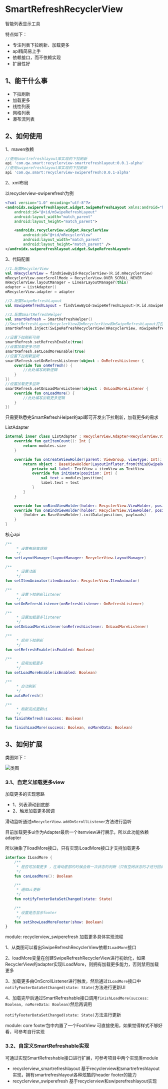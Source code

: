 # SmartRefreshRecyclerView
智能列表显示工具

特点如下：

* 专注列表下拉刷新、加载更多
* api精简易上手
* 依赖接口，而不依赖实现
* 扩展性好

## 1、能干什么事

* 下拉刷新
* 加载更多
* 线性列表
* 网格列表
* 瀑布流列表

## 2、如何使用

1、maven依赖

```groovy
//使用smartrefreshlayout库实现的下拉刷新
api 'com.qw.smart:recyclerview-smartrefreshlayout:0.0.1-alpha'
//使用swiperefreshlayout库实现的下拉刷新
api 'com.qw.smart:recyclerview-swiperefresh:0.0.1-alpha'
```

2、xml布局

以recyclerview-swiperefresh为例

```xml
<?xml version="1.0" encoding="utf-8"?>
<androidx.swiperefreshlayout.widget.SwipeRefreshLayout xmlns:android="http://schemas.android.com/apk/res/android"
    android:id="@+id/mSwipeRefreshLayout"
    android:layout_width="match_parent"
    android:layout_height="match_parent">

    <androidx.recyclerview.widget.RecyclerView
        android:id="@+id/mRecyclerView"
        android:layout_width="match_parent"
        android:layout_height="match_parent" />
</androidx.swiperefreshlayout.widget.SwipeRefreshLayout>
```

3、代码配置

```kotlin
//1.配置RecyclerView
val mRecyclerView = findViewById<RecyclerView>(R.id.mRecyclerView)
mRecyclerView.overScrollMode = RecyclerView.OVER_SCROLL_NEVER
mRecyclerView.layoutManager = LinearLayoutManager(this)
adapter = ListAdapter()
mRecyclerView.adapter = adapter

//2.配置SwipeRefreshLayout
val mSwipeRefreshLayout = findViewById<SwipeRefreshLayout>(R.id.mSwipeRefreshLayout)

//3.配置SmartRefreshHelper 
val smartRefresh = SmartRefreshHelper()
//SmartRefreshLayoutRecyclerView将mRecyclerView和mSwipeRefreshLayout打包后，交给SmartRefreshHelper进行管理
smartRefresh.inject(SwipeRefreshRecyclerView(mRecyclerView, mSwipeRefreshLayout))

//设置下拉刷新可用
smartRefresh.setRefreshEnable(true)
//设置加载更多可用
smartRefresh.setLoadMoreEnable(true)
//设置下拉刷新监听
smartRefresh.setOnRefreshListener(object : OnRefreshListener {
    override fun onRefresh() {
        //此处编写刷新逻辑
    }
})
//设置加载更多监听
smartRefresh.setOnLoadMoreListener(object : OnLoadMoreListener {
    override fun onLoadMore() {
        //此处编写加载更多逻辑
    }
})
```

只需要熟悉完SmartRefreshHelper的api即可开发出下拉刷新，加载更多的需求

ListAdapter

```kotlin
internal inner class ListAdapter : RecyclerView.Adapter<RecyclerView.ViewHolder>() {
    override fun getItemCount(): Int {
        return modules.size
    }

    override fun onCreateViewHolder(parent: ViewGroup, viewType: Int): RecyclerView.ViewHolder {
        return object : BaseViewHolder(LayoutInflater.from(this@SwipeRefreshLayout1Activity).inflate(android.R.layout.simple_list_item_1, parent, false)) {
            private val label: TextView = itemView as TextView
            override fun initData(position: Int) {
                val text = modules[position]
                label.text = text
            }
        }
    }

    override fun onBindViewHolder(holder: RecyclerView.ViewHolder, position: Int) {}
    override fun onBindViewHolder(holder: RecyclerView.ViewHolder, position: Int, payloads: List<Any>) {
        (holder as BaseViewHolder).initData(position, payloads)
    }
}
```



核心api

```kotlin
/**
     * 设置布局管理器
     */
fun setLayoutManager(layoutManager: RecyclerView.LayoutManager)

/**
     * 设置动画
     */
fun setItemAnimator(itemAnimator: RecyclerView.ItemAnimator)

/**
     * 设置下拉刷新listener
     */
fun setOnRefreshListener(onRefreshListener: OnRefreshListener)

/**
     * 设置加载更多listener
     */
fun setOnLoadMoreListener(onRefreshListener: OnLoadMoreListener)

/**
     * 启用下拉刷新
     */
fun setRefreshEnable(isEnabled: Boolean)

/**
     * 启用加载更多
     */
fun setLoadMoreEnable(isEnabled: Boolean)

/**
     * 自动刷新
     */
fun autoRefresh()

/**
     * 刷新完成更新ui
     */
fun finishRefresh(success: Boolean)

fun finishLoadMore(success: Boolean, noMoreData: Boolean)
```





## 3、如何扩展

类图如下：

![类图](类图.png)

### 3.1、自定义加载更多view

加载更多的实现思路

* 1、列表滑动到底部
* 2、触发加载更多回调

滑动监听通过`mRecyclerView.addOnScrollListener`方法进行监听



目前加载更多ui作为Adapter最后一个itemview进行展示，所以此功能依赖adapter

所以抽象了IloadMore接口，只有实现ILoadMore接口才支持加载更多

```kotlin
interface ILoadMore {
    /**
     * 是否可加载更多 ，在滑动底部的时候会做一次状态的判断（只有空闲状态的才进行回调）
     */
    fun canLoadMore(): Boolean

    /**
     * 通知ui更新
     */
    fun notifyFooterDataSetChanged(state: State)

    /**
     * 设置是否显示footer
     */
    fun setShowLoadMoreFooter(show: Boolean)
}
```

module: recyclerview_swiperefresh   加载更多具体实现流程

1、从类图可以看出SwipeRefreshRecyclerView依赖`ILoadMore`接口

2、loadMore变量在创建SwipeRefreshRecyclerView进行初始化，如果RecyclerView的adapter实现ILoadMore，则拥有加载更多能力，否则禁用加载更多

3、加载更多由OnScrollListener进行触发，然后通过`ILoadMore`接口中`notifyFooterDataSetChanged(state: State)`方法进行更新UI

4、加载完毕后通过SmartRefreshable接口调用`finishLoadMore(success: Boolean, noMoreData: Boolean)`然后再调用

`notifyFooterDataSetChanged(state: State)`方法进行更新

module: core footer包中内置了一个FootView 可直接使用，如果觉得样式不够好看，可参考自行实现

### 3.2、自定义SmartRefreshable实现

可通过实现SmartRefreshable接口进行扩展，可参考项目中两个实现类module

* recyclerview_smartrefreshlayout  基于recyclerview和smartrefreshlayout实现，拥有smartrefreshlayout各种炫酷的header footer的能力
* recyclerview_swiperefresh    基于recyclerview和swiperefreshlayout实现    

